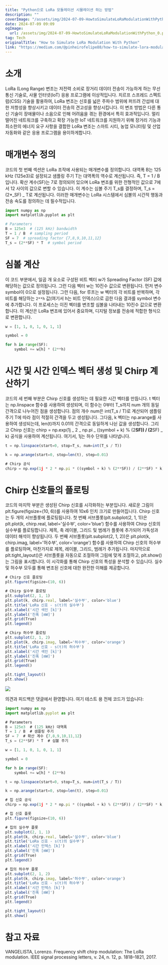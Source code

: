 ```yaml
---
title: "Python으로 LoRa 모듈레이션 시뮬레이션 하는 방법"
description: ""
coverImage: "/assets/img/2024-07-09-HowtoSimulateLoRaModulationWithPython_0.png"
date: 2024-07-09 09:09
ogImage:
  url: /assets/img/2024-07-09-HowtoSimulateLoRaModulationWithPython_0.png
tag: Tech
originalTitle: "How to Simulate LoRa Modulation With Python"
link: "https://medium.com/@pinheirofelipe88/how-to-simulate-lora-modulation-with-python-a32a45df49ce"
---
```


# 소개

LoRa (Long Range) 변조는 저전력 소비로 장거리 데이터 전송이 가능하게 하는 무선 통신 기술로, 사물 인터넷(IoT) 응용 프로그램에 이상적입니다. 치르프 스프레드 스펙트럼(CSS) 기술을 활용하여, LoRa 변조는 신호를 넓은 주파수 범위에 퍼뜨려 간섭에 대한 저항성을 향상시키고 데이터 전송의 견고성을 향상시킵니다. 이 변조 방법은 다른 통신 기술이 장애물이나 소음으로 인해 어려움을 겪는 환경에서 특히 효과적입니다. 멀리 떨어진 네트워크를 구축하고 확장 가능한 IoT 네트워크를 지원하기 위해 장거리 기능과 최소한의 에너지 요구 사항을 결합한 LoRa 변조는 스마트 시티, 농업 모니터링 및 산업 자동화와 같은 응용 프로그램을 용이하게합니다.

# 매개변수 정의

코드의 첫 번째 섹션은 LoRa 조작에 사용되는 매개변수를 정의합니다. 대역폭 B는 125 kHz (125e3)로 설정되고 샘플링 주기 T는 대역폭의 역수로 계산됩니다. 즉, T = 1 / B 입니다. 확산 계수(SF)는 7로 정의되어 있으며 LoRa 변조를 위한 전형적인 값으로 7에서 12 사이의 값으로 변할 수 있습니다. 이 계수는 심볼 주기 T_s를 결정하며, T_s = (2\*_SF) _ T로 계산됩니다. 이러한 매개변수는 LoRa 시스템에서 심볼의 시간적 행동과 전송 속도를 정의하는 데 필수적입니다.

<div class="content-ad"></div>

```python
import numpy as np
import matplotlib.pyplot as plt

# Parameters
B = 125e3  # (125 kHz) bandwidth
T = 1 / B  # sampling period
SF = 7  # spreading factor {7,8,9,10,11,12}
T_s = (2**SF) * T  # symbol period
```

# 심볼 계산

이 코드 부분에서, 일곱 개 요소로 구성된 비트 벡터 w가 Spreading Factor (SF) 값에 해당하는 값으로 정의됩니다. 그런 다음 벡터 w는 10진수 값으로 변환됩니다. 먼저 변수 symbol이 0으로 설정됩니다. 그런 다음, for 루프는 w 벡터의 각 비트를 반복하며, 각 비트를 해당하는 `2**h` 값(여기서 h는 비트 인덱스)으로 곱한 다음 결과를 symbol 변수에 추가합니다. 이 프로세스는 이진 벡터를 변조할 심볼을 나타내는 10진수 값으로 변환합니다. 이 계산은 LoRa 변조에 있어서 중요하며, 디지털 정보를 전송에 적합한 형식으로 변환합니다.

```python
w = [1, 1, 0, 1, 0, 1, 1]

symbol = 0

for h in range(SF):
    symbol += w[h] * (2**h)
```

<div class="content-ad"></div>

# 시간 및 시간 인덱스 벡터 생성 및 Chirp 계산하기

코드의 세 번째 부분은 Chirp 신호를 생성하는 데 필요한 시간 벡터를 만듭니다. t 벡터는 np.linspace 함수를 사용하여 생성되며, 이 함수는 0부터 T_s까지 num 개의 동일 간격으로 나누어진 점을 생성합니다. 점의 개수 num은 int(T_s / T)로 계산되어 샘플링 주기 T에 따라 점이 적절히 간격을 두고 생성됩니다. 그다음, k 벡터는 np.arange를 사용하여 생성되는데, len(t)까지 0.01의 간격으로 동일하게 나뉜 값을 생성합니다. 그리고 Chirp 신호는 chirp = np.exp(1j _ 2 _ np.pi _ ((symbol + k) % (2**SF)) / (2**SF) _ k) 공식을 사용하여 계산됩니다. 여기서, 1j는 허수 단위를 나타냅니다.

```js
t = np.linspace(start=0, stop=T_s, num=int(T_s / T))

k = np.arange(start=0, stop=len(t), step=0.01)

# Chirp 공식
chirp = np.exp(1j * 2 * np.pi * ((symbol + k) % (2**SF)) / (2**SF) * k)
```

# Chirp 신호들의 플로팅

<div class="content-ad"></div>

코드의 마지막 부분은 생성된 Chirp 신호를 시각화하는 부분입니다. 새로운 그림이 plt.figure(figsize=(10, 6))를 사용하여 10x6 인치 크기로 만들어집니다. Chirp 신호는 두 개의 서브플롯에 플로팅됩니다. 첫 번째 서브플롯(plt.subplot(2, 1, 1))은 plt.plot(k, chirp.real, label='실수부', color='blue') 함수를 사용하여 Chirp 신호의 실수부를 플로팅합니다. 제목, 축 레이블, 그리드 및 범례가 플롯에 추가되어 가독성과 데이터 해석이 향상됩니다. 두 번째 서브플롯(plt.subplot(2, 1, 2))은 plt.plot(k, chirp.imag, label='허수부', color='orange') 함수를 사용하여 Chirp 신호의 허수부를 플로팅하며, 마찬가지로 제목, 레이블, 그리드, 범례가 추가됩니다. 마지막으로 plt.tight_layout()은 서브플롯을 자동으로 조절하여 그림에 맞게 조절하고, plt.show()는 그림을 표시합니다. 이 시각화를 통해 Chirp 신호의 특성을 분석할 수 있습니다. 실수 및 허수부 모두를 통해 변조된 신호에 대한 완전한 이해를 제공합니다.

```js
# Chirp 신호 플로팅
plt.figure(figsize=(10, 6))

# Chirp 실수부 플로팅
plt.subplot(2, 1, 1)
plt.plot(k, chirp.real, label='실수부', color='blue')
plt.title('LoRa 신호 - s(t)의 실수부')
plt.xlabel('시간 색인 [k]')
plt.ylabel('진폭 [mW]')
plt.grid(True)
plt.legend()

# Chirp 허수부 플로팅
plt.subplot(2, 1, 2)
plt.plot(k, chirp.imag, label='허수부', color='orange')
plt.title('LoRa 신호 - s(t)의 허수부')
plt.xlabel('시간 색인 [k]')
plt.ylabel('진폭 [mW]')
plt.grid(True)
plt.legend()

plt.tight_layout()
plt.show()
```

<img src="/assets/img/2024-07-09-HowtoSimulateLoRaModulationWithPython_0.png" />

의견과 피드백은 댓글에서 환영합니다. 여기 테스트 용 전체 코드가 있습니다:

<div class="content-ad"></div>

```js
import numpy as np
import matplotlib.pyplot as plt

# Parameters
B = 125e3  # (125 kHz) 대역폭
T = 1 / B  # 샘플링 주기
SF = 7  # 확산 계수 {7,8,9,10,11,12}
T_s = (2**SF) * T  # 심볼 주기

w = [1, 1, 0, 1, 0, 1, 1]

symbol = 0

for h in range(SF):
    symbol += w[h] * (2**h)

t = np.linspace(start=0, stop=T_s, num=int(T_s / T))

k = np.arange(start=0, stop=len(t), step=0.01)

# 칩 신호 공식
chirp = np.exp(1j * 2 * np.pi * ((symbol + k) % (2**SF)) / (2**SF) * k)

# 칩 신호 플롯
plt.figure(figsize=(10, 6))

# 칩의 실수부 플롯
plt.subplot(2, 1, 1)
plt.plot(k, chirp.real, label='실수부', color='blue')
plt.title('LoRa 신호 - s(t)의 실수부')
plt.xlabel('시간 인덱스 [k]')
plt.ylabel('진폭 [mW]')
plt.grid(True)
plt.legend()

# 칩의 허수부 플롯
plt.subplot(2, 1, 2)
plt.plot(k, chirp.imag, label='허수부', color='orange')
plt.title('LoRa 신호 - s(t)의 허수부')
plt.xlabel('시간 인덱스 [k]')
plt.ylabel('진폭 [mW]')
plt.grid(True)
plt.legend()

plt.tight_layout()
plt.show()
```

# 참고 자료

VANGELISTA, Lorenzo. Frequency shift chirp modulation: The LoRa modulation. IEEE signal processing letters, v. 24, n. 12, p. 1818–1821, 2017.
